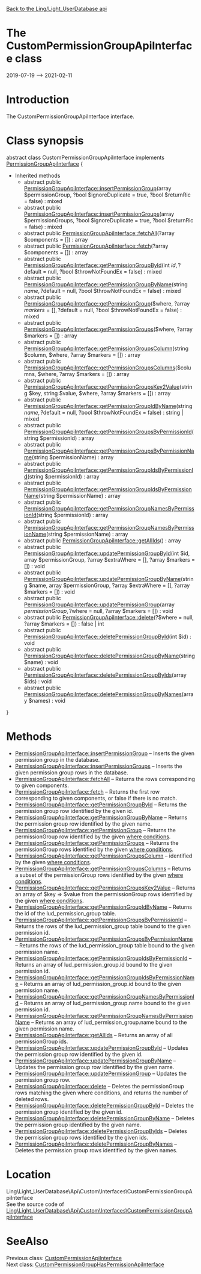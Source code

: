 [Back to the Ling/Light_UserDatabase api](https://github.com/lingtalfi/Light_UserDatabase/blob/master/doc/api/Ling/Light_UserDatabase.md)



The CustomPermissionGroupApiInterface class
================
2019-07-19 --> 2021-02-11






Introduction
============

The CustomPermissionGroupApiInterface interface.



Class synopsis
==============


abstract class <span class="pl-k">CustomPermissionGroupApiInterface</span> implements [PermissionGroupApiInterface](https://github.com/lingtalfi/Light_UserDatabase/blob/master/doc/api/Ling/Light_UserDatabase/Api/Generated/Interfaces/PermissionGroupApiInterface.md) {

- Inherited methods
    - abstract public [PermissionGroupApiInterface::insertPermissionGroup](https://github.com/lingtalfi/Light_UserDatabase/blob/master/doc/api/Ling/Light_UserDatabase/Api/Generated/Interfaces/PermissionGroupApiInterface/insertPermissionGroup.md)(array $permissionGroup, ?bool $ignoreDuplicate = true, ?bool $returnRic = false) : mixed
    - abstract public [PermissionGroupApiInterface::insertPermissionGroups](https://github.com/lingtalfi/Light_UserDatabase/blob/master/doc/api/Ling/Light_UserDatabase/Api/Generated/Interfaces/PermissionGroupApiInterface/insertPermissionGroups.md)(array $permissionGroups, ?bool $ignoreDuplicate = true, ?bool $returnRic = false) : mixed
    - abstract public [PermissionGroupApiInterface::fetchAll](https://github.com/lingtalfi/Light_UserDatabase/blob/master/doc/api/Ling/Light_UserDatabase/Api/Generated/Interfaces/PermissionGroupApiInterface/fetchAll.md)(?array $components = []) : array
    - abstract public [PermissionGroupApiInterface::fetch](https://github.com/lingtalfi/Light_UserDatabase/blob/master/doc/api/Ling/Light_UserDatabase/Api/Generated/Interfaces/PermissionGroupApiInterface/fetch.md)(?array $components = []) : array
    - abstract public [PermissionGroupApiInterface::getPermissionGroupById](https://github.com/lingtalfi/Light_UserDatabase/blob/master/doc/api/Ling/Light_UserDatabase/Api/Generated/Interfaces/PermissionGroupApiInterface/getPermissionGroupById.md)(int $id, ?$default = null, ?bool $throwNotFoundEx = false) : mixed
    - abstract public [PermissionGroupApiInterface::getPermissionGroupByName](https://github.com/lingtalfi/Light_UserDatabase/blob/master/doc/api/Ling/Light_UserDatabase/Api/Generated/Interfaces/PermissionGroupApiInterface/getPermissionGroupByName.md)(string $name, ?$default = null, ?bool $throwNotFoundEx = false) : mixed
    - abstract public [PermissionGroupApiInterface::getPermissionGroup](https://github.com/lingtalfi/Light_UserDatabase/blob/master/doc/api/Ling/Light_UserDatabase/Api/Generated/Interfaces/PermissionGroupApiInterface/getPermissionGroup.md)($where, ?array $markers = [], ?$default = null, ?bool $throwNotFoundEx = false) : mixed
    - abstract public [PermissionGroupApiInterface::getPermissionGroups](https://github.com/lingtalfi/Light_UserDatabase/blob/master/doc/api/Ling/Light_UserDatabase/Api/Generated/Interfaces/PermissionGroupApiInterface/getPermissionGroups.md)($where, ?array $markers = []) : array
    - abstract public [PermissionGroupApiInterface::getPermissionGroupsColumn](https://github.com/lingtalfi/Light_UserDatabase/blob/master/doc/api/Ling/Light_UserDatabase/Api/Generated/Interfaces/PermissionGroupApiInterface/getPermissionGroupsColumn.md)(string $column, $where, ?array $markers = []) : array
    - abstract public [PermissionGroupApiInterface::getPermissionGroupsColumns](https://github.com/lingtalfi/Light_UserDatabase/blob/master/doc/api/Ling/Light_UserDatabase/Api/Generated/Interfaces/PermissionGroupApiInterface/getPermissionGroupsColumns.md)($columns, $where, ?array $markers = []) : array
    - abstract public [PermissionGroupApiInterface::getPermissionGroupsKey2Value](https://github.com/lingtalfi/Light_UserDatabase/blob/master/doc/api/Ling/Light_UserDatabase/Api/Generated/Interfaces/PermissionGroupApiInterface/getPermissionGroupsKey2Value.md)(string $key, string $value, $where, ?array $markers = []) : array
    - abstract public [PermissionGroupApiInterface::getPermissionGroupIdByName](https://github.com/lingtalfi/Light_UserDatabase/blob/master/doc/api/Ling/Light_UserDatabase/Api/Generated/Interfaces/PermissionGroupApiInterface/getPermissionGroupIdByName.md)(string $name, ?$default = null, ?bool $throwNotFoundEx = false) : string | mixed
    - abstract public [PermissionGroupApiInterface::getPermissionGroupsByPermissionId](https://github.com/lingtalfi/Light_UserDatabase/blob/master/doc/api/Ling/Light_UserDatabase/Api/Generated/Interfaces/PermissionGroupApiInterface/getPermissionGroupsByPermissionId.md)(string $permissionId) : array
    - abstract public [PermissionGroupApiInterface::getPermissionGroupsByPermissionName](https://github.com/lingtalfi/Light_UserDatabase/blob/master/doc/api/Ling/Light_UserDatabase/Api/Generated/Interfaces/PermissionGroupApiInterface/getPermissionGroupsByPermissionName.md)(string $permissionName) : array
    - abstract public [PermissionGroupApiInterface::getPermissionGroupIdsByPermissionId](https://github.com/lingtalfi/Light_UserDatabase/blob/master/doc/api/Ling/Light_UserDatabase/Api/Generated/Interfaces/PermissionGroupApiInterface/getPermissionGroupIdsByPermissionId.md)(string $permissionId) : array
    - abstract public [PermissionGroupApiInterface::getPermissionGroupIdsByPermissionName](https://github.com/lingtalfi/Light_UserDatabase/blob/master/doc/api/Ling/Light_UserDatabase/Api/Generated/Interfaces/PermissionGroupApiInterface/getPermissionGroupIdsByPermissionName.md)(string $permissionName) : array
    - abstract public [PermissionGroupApiInterface::getPermissionGroupNamesByPermissionId](https://github.com/lingtalfi/Light_UserDatabase/blob/master/doc/api/Ling/Light_UserDatabase/Api/Generated/Interfaces/PermissionGroupApiInterface/getPermissionGroupNamesByPermissionId.md)(string $permissionId) : array
    - abstract public [PermissionGroupApiInterface::getPermissionGroupNamesByPermissionName](https://github.com/lingtalfi/Light_UserDatabase/blob/master/doc/api/Ling/Light_UserDatabase/Api/Generated/Interfaces/PermissionGroupApiInterface/getPermissionGroupNamesByPermissionName.md)(string $permissionName) : array
    - abstract public [PermissionGroupApiInterface::getAllIds](https://github.com/lingtalfi/Light_UserDatabase/blob/master/doc/api/Ling/Light_UserDatabase/Api/Generated/Interfaces/PermissionGroupApiInterface/getAllIds.md)() : array
    - abstract public [PermissionGroupApiInterface::updatePermissionGroupById](https://github.com/lingtalfi/Light_UserDatabase/blob/master/doc/api/Ling/Light_UserDatabase/Api/Generated/Interfaces/PermissionGroupApiInterface/updatePermissionGroupById.md)(int $id, array $permissionGroup, ?array $extraWhere = [], ?array $markers = []) : void
    - abstract public [PermissionGroupApiInterface::updatePermissionGroupByName](https://github.com/lingtalfi/Light_UserDatabase/blob/master/doc/api/Ling/Light_UserDatabase/Api/Generated/Interfaces/PermissionGroupApiInterface/updatePermissionGroupByName.md)(string $name, array $permissionGroup, ?array $extraWhere = [], ?array $markers = []) : void
    - abstract public [PermissionGroupApiInterface::updatePermissionGroup](https://github.com/lingtalfi/Light_UserDatabase/blob/master/doc/api/Ling/Light_UserDatabase/Api/Generated/Interfaces/PermissionGroupApiInterface/updatePermissionGroup.md)(array $permissionGroup, ?$where = null, ?array $markers = []) : void
    - abstract public [PermissionGroupApiInterface::delete](https://github.com/lingtalfi/Light_UserDatabase/blob/master/doc/api/Ling/Light_UserDatabase/Api/Generated/Interfaces/PermissionGroupApiInterface/delete.md)(?$where = null, ?array $markers = []) : false | int
    - abstract public [PermissionGroupApiInterface::deletePermissionGroupById](https://github.com/lingtalfi/Light_UserDatabase/blob/master/doc/api/Ling/Light_UserDatabase/Api/Generated/Interfaces/PermissionGroupApiInterface/deletePermissionGroupById.md)(int $id) : void
    - abstract public [PermissionGroupApiInterface::deletePermissionGroupByName](https://github.com/lingtalfi/Light_UserDatabase/blob/master/doc/api/Ling/Light_UserDatabase/Api/Generated/Interfaces/PermissionGroupApiInterface/deletePermissionGroupByName.md)(string $name) : void
    - abstract public [PermissionGroupApiInterface::deletePermissionGroupByIds](https://github.com/lingtalfi/Light_UserDatabase/blob/master/doc/api/Ling/Light_UserDatabase/Api/Generated/Interfaces/PermissionGroupApiInterface/deletePermissionGroupByIds.md)(array $ids) : void
    - abstract public [PermissionGroupApiInterface::deletePermissionGroupByNames](https://github.com/lingtalfi/Light_UserDatabase/blob/master/doc/api/Ling/Light_UserDatabase/Api/Generated/Interfaces/PermissionGroupApiInterface/deletePermissionGroupByNames.md)(array $names) : void

}






Methods
==============

- [PermissionGroupApiInterface::insertPermissionGroup](https://github.com/lingtalfi/Light_UserDatabase/blob/master/doc/api/Ling/Light_UserDatabase/Api/Generated/Interfaces/PermissionGroupApiInterface/insertPermissionGroup.md) &ndash; Inserts the given permission group in the database.
- [PermissionGroupApiInterface::insertPermissionGroups](https://github.com/lingtalfi/Light_UserDatabase/blob/master/doc/api/Ling/Light_UserDatabase/Api/Generated/Interfaces/PermissionGroupApiInterface/insertPermissionGroups.md) &ndash; Inserts the given permission group rows in the database.
- [PermissionGroupApiInterface::fetchAll](https://github.com/lingtalfi/Light_UserDatabase/blob/master/doc/api/Ling/Light_UserDatabase/Api/Generated/Interfaces/PermissionGroupApiInterface/fetchAll.md) &ndash; Returns the rows corresponding to given components.
- [PermissionGroupApiInterface::fetch](https://github.com/lingtalfi/Light_UserDatabase/blob/master/doc/api/Ling/Light_UserDatabase/Api/Generated/Interfaces/PermissionGroupApiInterface/fetch.md) &ndash; Returns the first row corresponding to given components, or false if there is no match.
- [PermissionGroupApiInterface::getPermissionGroupById](https://github.com/lingtalfi/Light_UserDatabase/blob/master/doc/api/Ling/Light_UserDatabase/Api/Generated/Interfaces/PermissionGroupApiInterface/getPermissionGroupById.md) &ndash; Returns the permission group row identified by the given id.
- [PermissionGroupApiInterface::getPermissionGroupByName](https://github.com/lingtalfi/Light_UserDatabase/blob/master/doc/api/Ling/Light_UserDatabase/Api/Generated/Interfaces/PermissionGroupApiInterface/getPermissionGroupByName.md) &ndash; Returns the permission group row identified by the given name.
- [PermissionGroupApiInterface::getPermissionGroup](https://github.com/lingtalfi/Light_UserDatabase/blob/master/doc/api/Ling/Light_UserDatabase/Api/Generated/Interfaces/PermissionGroupApiInterface/getPermissionGroup.md) &ndash; Returns the permissionGroup row identified by the given [where conditions](https://github.com/lingtalfi/SimplePdoWrapper#the-where-conditions).
- [PermissionGroupApiInterface::getPermissionGroups](https://github.com/lingtalfi/Light_UserDatabase/blob/master/doc/api/Ling/Light_UserDatabase/Api/Generated/Interfaces/PermissionGroupApiInterface/getPermissionGroups.md) &ndash; Returns the permissionGroup rows identified by the given [where conditions](https://github.com/lingtalfi/SimplePdoWrapper#the-where-conditions).
- [PermissionGroupApiInterface::getPermissionGroupsColumn](https://github.com/lingtalfi/Light_UserDatabase/blob/master/doc/api/Ling/Light_UserDatabase/Api/Generated/Interfaces/PermissionGroupApiInterface/getPermissionGroupsColumn.md) &ndash; identified by the given [where conditions](https://github.com/lingtalfi/SimplePdoWrapper#the-where-conditions).
- [PermissionGroupApiInterface::getPermissionGroupsColumns](https://github.com/lingtalfi/Light_UserDatabase/blob/master/doc/api/Ling/Light_UserDatabase/Api/Generated/Interfaces/PermissionGroupApiInterface/getPermissionGroupsColumns.md) &ndash; Returns a subset of the permissionGroup rows identified by the given [where conditions](https://github.com/lingtalfi/SimplePdoWrapper#the-where-conditions).
- [PermissionGroupApiInterface::getPermissionGroupsKey2Value](https://github.com/lingtalfi/Light_UserDatabase/blob/master/doc/api/Ling/Light_UserDatabase/Api/Generated/Interfaces/PermissionGroupApiInterface/getPermissionGroupsKey2Value.md) &ndash; Returns an array of $key => $value from the permissionGroup rows identified by the given [where conditions](https://github.com/lingtalfi/SimplePdoWrapper#the-where-conditions).
- [PermissionGroupApiInterface::getPermissionGroupIdByName](https://github.com/lingtalfi/Light_UserDatabase/blob/master/doc/api/Ling/Light_UserDatabase/Api/Generated/Interfaces/PermissionGroupApiInterface/getPermissionGroupIdByName.md) &ndash; Returns the id of the lud_permission_group table.
- [PermissionGroupApiInterface::getPermissionGroupsByPermissionId](https://github.com/lingtalfi/Light_UserDatabase/blob/master/doc/api/Ling/Light_UserDatabase/Api/Generated/Interfaces/PermissionGroupApiInterface/getPermissionGroupsByPermissionId.md) &ndash; Returns the rows of the lud_permission_group table bound to the given permission id.
- [PermissionGroupApiInterface::getPermissionGroupsByPermissionName](https://github.com/lingtalfi/Light_UserDatabase/blob/master/doc/api/Ling/Light_UserDatabase/Api/Generated/Interfaces/PermissionGroupApiInterface/getPermissionGroupsByPermissionName.md) &ndash; Returns the rows of the lud_permission_group table bound to the given permission name.
- [PermissionGroupApiInterface::getPermissionGroupIdsByPermissionId](https://github.com/lingtalfi/Light_UserDatabase/blob/master/doc/api/Ling/Light_UserDatabase/Api/Generated/Interfaces/PermissionGroupApiInterface/getPermissionGroupIdsByPermissionId.md) &ndash; Returns an array of lud_permission_group.id bound to the given permission id.
- [PermissionGroupApiInterface::getPermissionGroupIdsByPermissionName](https://github.com/lingtalfi/Light_UserDatabase/blob/master/doc/api/Ling/Light_UserDatabase/Api/Generated/Interfaces/PermissionGroupApiInterface/getPermissionGroupIdsByPermissionName.md) &ndash; Returns an array of lud_permission_group.id bound to the given permission name.
- [PermissionGroupApiInterface::getPermissionGroupNamesByPermissionId](https://github.com/lingtalfi/Light_UserDatabase/blob/master/doc/api/Ling/Light_UserDatabase/Api/Generated/Interfaces/PermissionGroupApiInterface/getPermissionGroupNamesByPermissionId.md) &ndash; Returns an array of lud_permission_group.name bound to the given permission id.
- [PermissionGroupApiInterface::getPermissionGroupNamesByPermissionName](https://github.com/lingtalfi/Light_UserDatabase/blob/master/doc/api/Ling/Light_UserDatabase/Api/Generated/Interfaces/PermissionGroupApiInterface/getPermissionGroupNamesByPermissionName.md) &ndash; Returns an array of lud_permission_group.name bound to the given permission name.
- [PermissionGroupApiInterface::getAllIds](https://github.com/lingtalfi/Light_UserDatabase/blob/master/doc/api/Ling/Light_UserDatabase/Api/Generated/Interfaces/PermissionGroupApiInterface/getAllIds.md) &ndash; Returns an array of all permissionGroup ids.
- [PermissionGroupApiInterface::updatePermissionGroupById](https://github.com/lingtalfi/Light_UserDatabase/blob/master/doc/api/Ling/Light_UserDatabase/Api/Generated/Interfaces/PermissionGroupApiInterface/updatePermissionGroupById.md) &ndash; Updates the permission group row identified by the given id.
- [PermissionGroupApiInterface::updatePermissionGroupByName](https://github.com/lingtalfi/Light_UserDatabase/blob/master/doc/api/Ling/Light_UserDatabase/Api/Generated/Interfaces/PermissionGroupApiInterface/updatePermissionGroupByName.md) &ndash; Updates the permission group row identified by the given name.
- [PermissionGroupApiInterface::updatePermissionGroup](https://github.com/lingtalfi/Light_UserDatabase/blob/master/doc/api/Ling/Light_UserDatabase/Api/Generated/Interfaces/PermissionGroupApiInterface/updatePermissionGroup.md) &ndash; Updates the permission group row.
- [PermissionGroupApiInterface::delete](https://github.com/lingtalfi/Light_UserDatabase/blob/master/doc/api/Ling/Light_UserDatabase/Api/Generated/Interfaces/PermissionGroupApiInterface/delete.md) &ndash; Deletes the permissionGroup rows matching the given where conditions, and returns the number of deleted rows.
- [PermissionGroupApiInterface::deletePermissionGroupById](https://github.com/lingtalfi/Light_UserDatabase/blob/master/doc/api/Ling/Light_UserDatabase/Api/Generated/Interfaces/PermissionGroupApiInterface/deletePermissionGroupById.md) &ndash; Deletes the permission group identified by the given id.
- [PermissionGroupApiInterface::deletePermissionGroupByName](https://github.com/lingtalfi/Light_UserDatabase/blob/master/doc/api/Ling/Light_UserDatabase/Api/Generated/Interfaces/PermissionGroupApiInterface/deletePermissionGroupByName.md) &ndash; Deletes the permission group identified by the given name.
- [PermissionGroupApiInterface::deletePermissionGroupByIds](https://github.com/lingtalfi/Light_UserDatabase/blob/master/doc/api/Ling/Light_UserDatabase/Api/Generated/Interfaces/PermissionGroupApiInterface/deletePermissionGroupByIds.md) &ndash; Deletes the permission group rows identified by the given ids.
- [PermissionGroupApiInterface::deletePermissionGroupByNames](https://github.com/lingtalfi/Light_UserDatabase/blob/master/doc/api/Ling/Light_UserDatabase/Api/Generated/Interfaces/PermissionGroupApiInterface/deletePermissionGroupByNames.md) &ndash; Deletes the permission group rows identified by the given names.





Location
=============
Ling\Light_UserDatabase\Api\Custom\Interfaces\CustomPermissionGroupApiInterface<br>
See the source code of [Ling\Light_UserDatabase\Api\Custom\Interfaces\CustomPermissionGroupApiInterface](https://github.com/lingtalfi/Light_UserDatabase/blob/master/Api/Custom/Interfaces/CustomPermissionGroupApiInterface.php)



SeeAlso
==============
Previous class: [CustomPermissionApiInterface](https://github.com/lingtalfi/Light_UserDatabase/blob/master/doc/api/Ling/Light_UserDatabase/Api/Custom/Interfaces/CustomPermissionApiInterface.md)<br>Next class: [CustomPermissionGroupHasPermissionApiInterface](https://github.com/lingtalfi/Light_UserDatabase/blob/master/doc/api/Ling/Light_UserDatabase/Api/Custom/Interfaces/CustomPermissionGroupHasPermissionApiInterface.md)<br>
